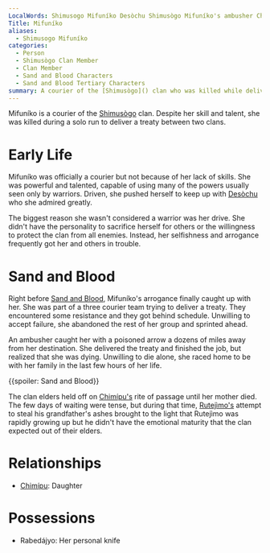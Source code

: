 ```yaml
---
LocalWords: Shimusogo Mifuníko Desòchu Shimusògo Mifuníko's ambusher Chimípu's chimípu Rutejìmo's rutejìmo Rutejìmo Rabedájyo
Title: Mifuníko
aliases:
  - Shimusogo Mifuníko
categories:
  - Person
  - Shimusògo Clan Member
  - Clan Member
  - Sand and Blood Characters
  - Sand and Blood Tertiary Characters
summary: A courier of the [Shimusògo]() clan who was killed while delivering a treaty.
---
```


Mifuníko is a courier of the [Shimusògo]() clan. Despite her skill and talent, she was killed during a solo run to deliver a treaty between two clans.

# Early Life

Mifuníko was officially a courier but not because of her lack of skills. She was powerful and talented, capable of using many of the powers usually seen only by warriors. Driven, she pushed herself to keep up with [Desòchu]() who she admired greatly.

The biggest reason she wasn't considered a warrior was her drive. She didn't have the personality to sacrifice herself for others or the willingness to protect the clan from all enemies. Instead, her selfishness and arrogance frequently got her and others in trouble.

# Sand and Blood

Right before [Sand and Blood](), Mifuníko's arrogance finally caught up with her. She was part of a three courier team trying to deliver a treaty. They encountered some resistance and they got behind schedule. Unwilling to accept failure, she abandoned the rest of her group and sprinted ahead.

An ambusher caught her with a poisoned arrow a dozens of miles away from her destination. She delivered the treaty and finished the job, but realized that she was dying. Unwilling to die alone, she raced home to be with her family in the last few hours of her life.

{{spoiler: Sand and Blood}}

The clan elders held off on [Chimípu's](/chimípu/) rite of passage until her mother died. The few days of waiting were tense, but during that time, [Rutejìmo's](/rutejìmo/) attempt to steal his grandfather's ashes brought to the light that Rutejìmo was rapidly growing up but he didn't have the emotional maturity that the clan expected out of their elders.

# Relationships

* [Chimípu](): Daughter

# Possessions

* Rabedájyo: Her personal knife
